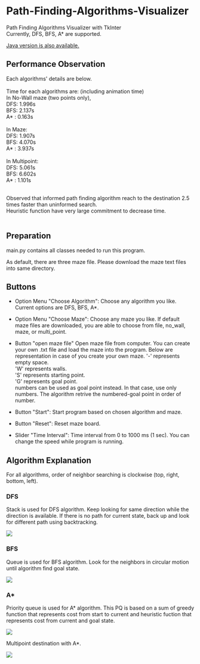 # Path-Finding-Algorithms-Visualizer
Path Finding Algorithms Visualizer with TkInter<br>
Currently, DFS, BFS, A* are supported.

[Java version is also available.](https://github.com/soma-y1029/Path-Finding-Algorithms-Visualizer-in-Java)

## Performance Observation
Each algorithms' details are below.<br>
<br>
Time for each algorithms are: (including animation time)<br>
In No-Wall maze (two points only), <br>
DFS: 1.996s<br>
BFS: 2.137s<br>
A* : 0.163s<br>
<br>
In Maze:<br>
DFS: 1.907s<br>
BFS: 4.070s<br>
A* : 3.937s<br>
<br>
In Multipoint:<br>
DFS: 5.061s<br>
BFS: 6.602s<br>
A* : 1.101s<br>
<br>

Observed that informed path finding algorithm reach to the destination 2.5 times faster than uninformed search. <br>
Heuristic function have very large commitment to decrease time. <br>
<br>

## Preparation
main.py contains all classes needed to run this program.

As default, there are three maze file. Please download the maze text files into same directory. 

## Buttons
* Option Menu "Choose Algorithm":
Choose any algorithm you like. Current options are DFS, BFS, A*.

* Option Menu "Choose Maze": 
Choose any maze you like. If default maze files are downloaded, you are able to choose from file, no_wall, maze, or multi_point.

* Button "open maze file"
Open maze file from computer. 
You can create your own .txt file and load the maze into the program.
Below are representation in case of you create your own maze.
'-' represents empty space.<br>
'W' represents walls.<br>
'S' represents starting point.<br>
'G' represents goal point. <br>
numbers can be used as goal point instead. In that case, use only numbers. The algorithm retrive the numbered-goal point in order of number.<br>

* Button "Start":
Start program based on chosen algorithm and maze. 

* Button "Reset":
Reset maze board.

* Slider "Time Interval":
Time interval from 0 to 1000 ms (1 sec).
You can change the speed while program is running.

## Algorithm Explanation
For all algorithms, order of neighbor searching is clockwise (top, right, bottom, left).

### DFS
Stack is used for DFS algorithm.
Keep looking for same direction while the direction is available. 
If there is no path for current state, back up and look for different path using backtracking.


![](https://i.imgur.com/AkuPY9J.gif)


### BFS
Queue is used for BFS algorithm.
Look for the neighbors in circular motion until algorithm find goal state. 


![](https://i.imgur.com/8h6swAa.gif)


### A*
Priority queue is used for A* algorithm.
This PQ is based on a sum of greedy function that represents cost from start to current and heuristic fuction that represents cost from current and goal state.


![](https://i.imgur.com/Vyn923Y.gif)

Multipoint destination with A*.

![](https://i.imgur.com/JcZ0gl7.gif)



